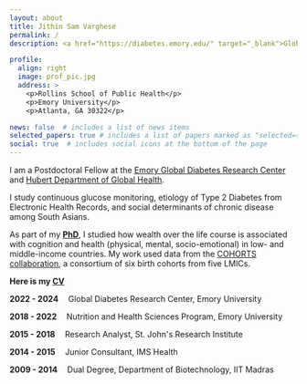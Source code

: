 ```yaml
---
layout: about
title: Jithin Sam Varghese
permalink: /
description: <a href="https://diabetes.emory.edu/" target="_blank">Global Diabetes Research Center</a>, Emory University.

profile:
  align: right
  image: prof_pic.jpg
  address: >
    <p>Rollins School of Public Health</p>
    <p>Emory University</p>
    <p>Atlanta, GA 30322</p>

news: false  # includes a list of news items
selected_papers: true # includes a list of papers marked as "selected={true}"
social: true  # includes social icons at the bottom of the page
---
```


I am a Postdoctoral Fellow at the <a href="https://diabetes.emory.edu/" target="_blank">Emory Global Diabetes Research Center</a> and <a href="https://www.sph.emory.edu/departments/gh/index.html" target="_blank">Hubert Department of Global Health</a>. 

I study continuous glucose monitoring, etiology of Type 2 Diabetes from Electronic Health Records, and social determinants of chronic disease among South Asians.

As part of my <a href="https://nutrition.emory.edu/"><b>PhD</b></a>, I studied how wealth over the life course is associated with cognition and health (physical, mental, socio-emotional) in low- and middle-income countries. My work used data from the <a href="https://academic.oup.com/ije/article/41/3/621/828836" target="_blank">COHORTS collaboration</a>, a consortium of six birth cohorts from five LMICs.

<p> <b>Here is my <a href="/assets/pdf/JithinSamVarghese_Aug2022.pdf"> CV</a></b></p> 

<p><b>2022 - 2024&emsp;   </b> Global Diabetes Research Center, Emory University </p> 
<p><b>2018 - 2022&emsp;   </b> Nutrition and Health Sciences Program, Emory University </p>    
<p><b>2015 - 2018&emsp;   </b> Research Analyst, St. John's Research Institute </p>      
<p><b>2014 - 2015&emsp;   </b> Junior Consultant, IMS Health </p>  
<p><b>2009 - 2014&emsp;   </b> Dual Degree, Department of Biotechnology, IIT Madras </p>  

 	

